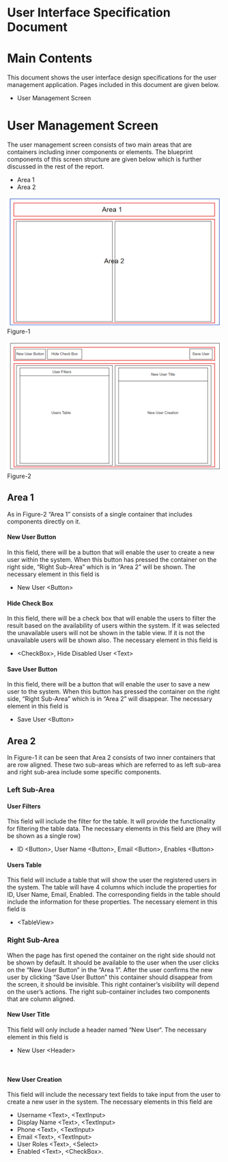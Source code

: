 User Interface Specification Document
=====================================



Main Contents
=============

This document shows the user interface design specifications for the user management application. Pages included in this document are given below.

-   User Management Screen

User Management Screen
======================

The user management screen consists of two main areas that are containers including inner components or elements. The blueprint components of this screen structure are given below which is further discussed in the rest of the report.

-   Area 1
-   Area 2



![](images/image2.png)
      Figure-1

![](images/image1.png)
      Figure-2

Area 1
------

As in Figure-2 “Area 1” consists of a single container that includes components directly on it.

#### New User Button

In this field, there will be a button that will enable the user to create a new user within the system. When this button has pressed the container on the right side, “Right Sub-Area” which is in “Area 2” will be shown. The necessary element in this field is

-   New User \<Button\>

#### Hide Check Box

In this field, there will be a check box that will enable the users to filter the result based on the availability of users within the system. If it was selected the unavailable users will not be shown in the table view. If it is not the unavailable users will be shown also. The necessary element in this field is

-   \<CheckBox\>, Hide Disabled User \<Text\>

#### Save User Button

In this field, there will be a button that will enable the user to save a new user to the system. When this button has pressed the container on the right side, “Right Sub-Area” which is in “Area 2” will disappear. The necessary element in this field is

-   Save User \<Button\>

Area 2
------

In Figure-1 it can be seen that Area 2 consists of two inner containers that are row aligned. These two sub-areas which are referred to as left sub-area and right sub-area include some specific components.  

### Left Sub-Area

#### User Filters

This field will include the filter for the table. It will provide the functionality for filtering the table data. The necessary elements in this field are (they will be shown as a single row)

-   ID \<Button\>, User Name \<Button\>, Email \<Button\>, Enables \<Button\>

#### Users Table

This field will include a table that will show the user the registered users in the system. The table will have 4 columns which include the properties for ID, User Name, Email, Enabled. The corresponding fields in the table should include the information for these properties. The necessary element in this field is

-   \<TableView\>

### Right Sub-Area

When the page has first opened the container on the right side should not be shown by default. It should be available to the user when the user clicks on the “New User Button” in the “Area 1”. After the user confirms the new user by clicking “Save User Button” this container should disappear from the screen, it should be invisible. This right container’s visibility will depend on the user’s actions. The right sub-container includes two components that are column aligned.

#### New User Title

This field will only include a header named “New User“. The necessary element in this field is

-   New User \<Header\>

 

#### New User Creation

This field will include the necessary text fields to take input from the user to create a new user in the system. The necessary elements in this field are

-   Username \<Text\>, \<TextInput\>
-   Display Name \<Text\>, \<TextInput\>
-   Phone \<Text\>, \<TextInput\>
-   Email \<Text\>, \<TextInput\>
-   User Roles \<Text\>, \<Select\>
-   Enabled \<Text\>, \<CheckBox\>.


